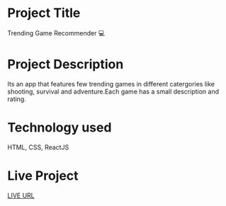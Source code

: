  # Project Title

Trending Game Recommender 💻

 # Project Description

 Its an app that features few trending games in different catergories like shooting, survival and adventure.Each game has a small description and rating.

 # Technology used

 HTML, CSS, ReactJS

  # Live Project

  [LIVE URL](Link)
